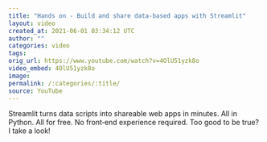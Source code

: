 ```yaml
---
title: "Hands on - Build and share data-based apps with Streamlit"
layout: video
created_at: 2021-06-01 03:34:12 UTC
author: ""
categories: video
tags: 
orig_url: https://www.youtube.com/watch?v=4OlU51yzk8o
video_embed: 4OlU51yzk8o
image:
permalink: /:categories/:title/
source: YouTube
---
```

Streamlit turns data scripts into shareable web apps in minutes. All in Python. All for free. No front‑end experience required. Too good to be true? I take a look!